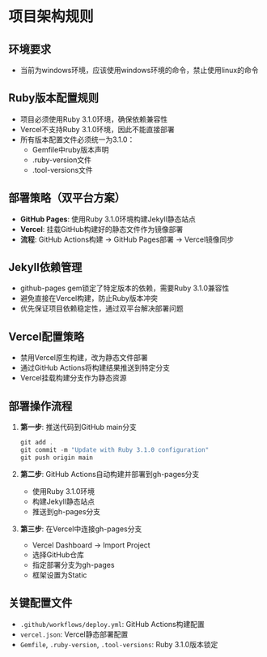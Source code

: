 # 项目架构规则

## 环境要求
- 当前为windows环境，应该使用windows环境的命令，禁止使用linux的命令

## Ruby版本配置规则  
- 项目必须使用Ruby 3.1.0环境，确保依赖兼容性
- Vercel不支持Ruby 3.1.0环境，因此不能直接部署
- 所有版本配置文件必须统一为3.1.0：
  - Gemfile中ruby版本声明
  - .ruby-version文件
  - .tool-versions文件

## 部署策略（双平台方案）
- **GitHub Pages**: 使用Ruby 3.1.0环境构建Jekyll静态站点
- **Vercel**: 挂载GitHub构建好的静态文件作为镜像部署
- **流程**: GitHub Actions构建 → GitHub Pages部署 → Vercel镜像同步

## Jekyll依赖管理
- github-pages gem锁定了特定版本的依赖，需要Ruby 3.1.0兼容性
- 避免直接在Vercel构建，防止Ruby版本冲突
- 优先保证项目依赖稳定性，通过双平台解决部署问题

## Vercel配置策略
- 禁用Vercel原生构建，改为静态文件部署
- 通过GitHub Actions将构建结果推送到特定分支
- Vercel挂载构建分支作为静态资源

## 部署操作流程
1. **第一步**: 推送代码到GitHub main分支
   ```powershell
   git add .
   git commit -m "Update with Ruby 3.1.0 configuration"
   git push origin main
   ```

2. **第二步**: GitHub Actions自动构建并部署到gh-pages分支
   - 使用Ruby 3.1.0环境
   - 构建Jekyll静态站点
   - 推送到gh-pages分支

3. **第三步**: 在Vercel中连接gh-pages分支
   - Vercel Dashboard → Import Project
   - 选择GitHub仓库
   - 指定部署分支为gh-pages
   - 框架设置为Static

## 关键配置文件
- `.github/workflows/deploy.yml`: GitHub Actions构建配置
- `vercel.json`: Vercel静态部署配置
- `Gemfile`, `.ruby-version`, `.tool-versions`: Ruby 3.1.0版本锁定